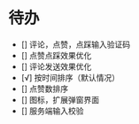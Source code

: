 # 待办
* [] 评论，点赞，点踩输入验证码
* [] 点赞点踩效果优化
* [] 评论发送效果优化
* [√] 按时间排序（默认情况）
* [] 点赞数排序
* [] 图标，扩展弹窗界面
* [] 服务端输入校验